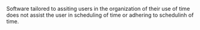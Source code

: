 Software tailored to assiting users in the organization of their use of time does not assist the user in scheduling of time or adhering to schedulinh of time. 